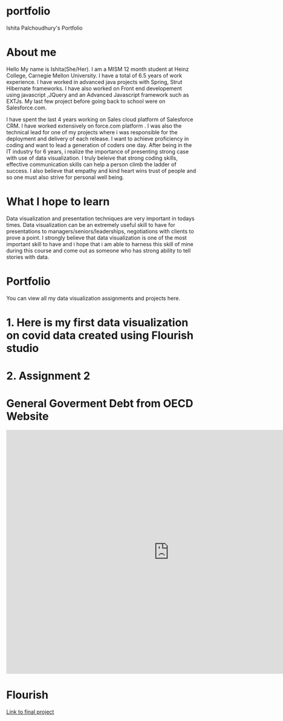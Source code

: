 # portfolio
Ishita Palchoudhury's Portfolio

# About me

Hello My name is Ishita(She/Her). I am a MISM 12 month student at Heinz College, Carnegie Mellon University. I have a total of 6.5 years of work experience. I have worked in advanced java projects with Spring, Strut Hibernate frameworks. I have also worked on Front end developement using javascript ,JQuery and an Advanced Javascript framework such as EXTJs. My last few project before going back to school were on Salesforce.com.

I have spent the last 4 years working on Sales cloud platform of Salesforce CRM. I have worked extensively on force.com platform . I was also the technical lead for one of my projects where i was responsible for the deployment and delivery of each release. I want to achieve proficiency in coding and want to lead a generation of coders one day. After being in the IT industry for 6 years, i realize the importance of presenting strong case with use of data visualization. I truly beleive that strong coding skills, effective communication skills can help a person climb the ladder of success. I also believe that empathy and kind heart wins trust of people and so one must also strive for personal well being.

# What I hope to learn

Data visualization and presentation techniques are very important in todays times. Data visualization can be an extremely useful skill to have for presentations to managers/seniors/leaderships, negotiations with clients to prove a point. I strongly believe that data visualization is one of the most important skill to have and i hope that i am able to harness this skill of mine during this course and come out as someone who has strong ability to tell stories with data.

# Portfolio

You can view all my data visualization assignments and projects here. 

# 1. Here is my first data visualization on covid data created using Flourish studio
<div class="flourish-embed flourish-chart" data-src="visualisation/7639959"><script src="https://public.flourish.studio/resources/embed.js"></script></div>

# 2. Assignment 2
# General Goverment Debt from OECD Website
<iframe src="https://data.oecd.org/chart/6vl2" width="860" height="645" style="border: 0" mozallowfullscreen="true" webkitallowfullscreen="true" allowfullscreen="true"><a href="https://data.oecd.org/chart/6vl2" target="_blank">OECD Chart: General government debt, Total, % of GDP, Annual, 2020</a></iframe>

# Flourish
<div class="flourish-embed flourish-chart" data-src="visualisation/7674244"><script src="https://public.flourish.studio/resources/embed.js"></script></div>
<a href="https://www.google.com/" target="_blank">Link to final project</a>
